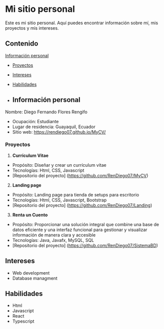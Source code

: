 # Mi sitio personal


Este es mi sitio personal. Aquí puedes encontrar información sobre mí, mis
proyectos y mis intereses.


## Contenido

[Información personal](#información-personal)
* [Proyectos](#proyectos)
* [Intereses](#intereses)
* [Habilidades](#habilidades)

* ## Información personal

Nombre: Diego Fernando Flores Rengifo
* Ocupación: Estudiante
* Lugar de residencia: Guayaquil, Ecuador
* Sitio web: https://rendiego07.github.io/MyCV/


### Proyectos
1. **Currículum Vitae**
 - Propósito: Diseñar y crear un currículum vitae 
 - Tecnologías: Html, CSS, Javascript
 - [Repositorio del proyecto] (https://github.com/RenDiego07/MyCV)
   
2. **Landing page**
 - Propósito: Landing page para tienda de setups para escritorio
 - Tecnologías: Html, CSS, Javascript, Bootstrap
 - [Repositorio del proyecto] (https://github.com/RenDiego07/Landing)
3. **Renta un Cuento**
 - Propósito: Proporcionar una solución integral que combine una base de datos eficiente y una interfaz funcional para gestionar y visualizar información de manera clara y accesible
 - Tecnologías: Java, Javafx, MySQL, SQL
 - [Repositorio del proyecto] (https://github.com/RenDiego07/SistemaBD)

## Intereses
* Web development
* Database managment

## Habilidades 
* Html
* Javascript
* React
* Typescript
  
